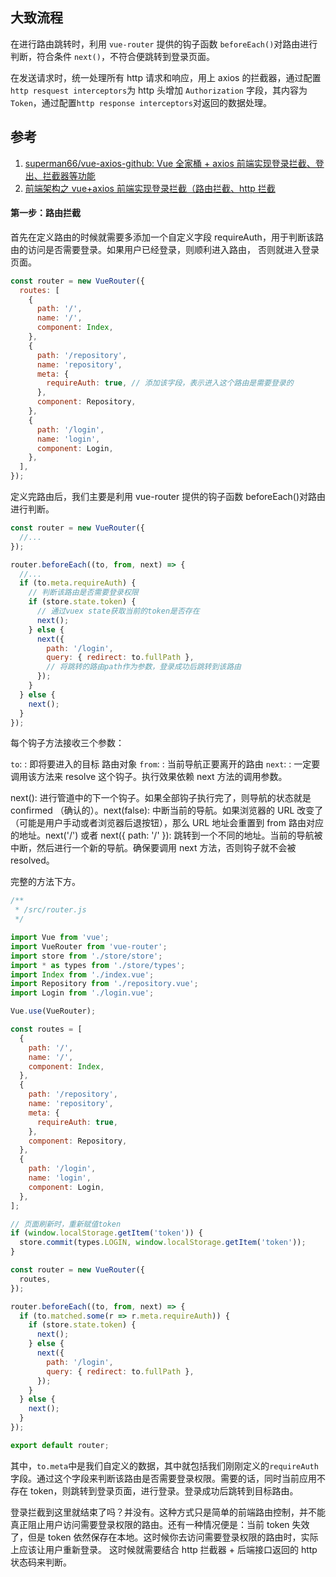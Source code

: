 ## 大致流程

在进行路由跳转时，利用 `vue-router` 提供的钩子函数 `beforeEach()`对路由进行判断，符合条件 `next()`，不符合便跳转到登录页面。

在发送请求时，统一处理所有 http 请求和响应，用上 axios 的拦截器，通过配置`http resquest interceptors`为 http 头增加 `Authorization` 字段，其内容为 `Token`，通过配置`http response interceptors`对返回的数据处理。

## 参考

1. [superman66/vue-axios-github: Vue 全家桶 + axios 前端实现登录拦截、登出、拦截器等功能](https://github.com/superman66/vue-axios-github)
2. [前端架构之 vue+axios 前端实现登录拦截（路由拦截、http 拦截](https://juejin.im/post/5b791b8251882543057d8797)

#### 第一步：路由拦截

首先在定义路由的时候就需要多添加一个自定义字段 requireAuth，用于判断该路由的访问是否需要登录。如果用户已经登录，则顺利进入路由， 否则就进入登录页面。

```javascript
const router = new VueRouter({
  routes: [
    {
      path: '/',
      name: '/',
      component: Index,
    },
    {
      path: '/repository',
      name: 'repository',
      meta: {
        requireAuth: true, // 添加该字段，表示进入这个路由是需要登录的
      },
      component: Repository,
    },
    {
      path: '/login',
      name: 'login',
      component: Login,
    },
  ],
});
```

定义完路由后，我们主要是利用 vue-router 提供的钩子函数 beforeEach()对路由进行判断。

```javascript
const router = new VueRouter({
  //...
});

router.beforeEach((to, from, next) => {
  //...
  if (to.meta.requireAuth) {
    // 判断该路由是否需要登录权限
    if (store.state.token) {
      // 通过vuex state获取当前的token是否存在
      next();
    } else {
      next({
        path: '/login',
        query: { redirect: to.fullPath },
        // 将跳转的路由path作为参数，登录成功后跳转到该路由
      });
    }
  } else {
    next();
  }
});
```

每个钩子方法接收三个参数：

`to`: <Route>: 即将要进入的目标 路由对象
`from`: <Route>: 当前导航正要离开的路由
`next`: <Function>: 一定要调用该方法来 resolve 这个钩子。执行效果依赖 next 方法的调用参数。

next(): 进行管道中的下一个钩子。如果全部钩子执行完了，则导航的状态就是 confirmed （确认的）。next(false): 中断当前的导航。如果浏览器的 URL 改变了（可能是用户手动或者浏览器后退按钮），那么 URL 地址会重置到 from 路由对应的地址。next('/') 或者 next({ path: '/' }): 跳转到一个不同的地址。当前的导航被中断，然后进行一个新的导航。确保要调用 next 方法，否则钩子就不会被 resolved。

完整的方法下方。

```javascript
/**
 * /src/router.js
 */

import Vue from 'vue';
import VueRouter from 'vue-router';
import store from './store/store';
import * as types from './store/types';
import Index from './index.vue';
import Repository from './repository.vue';
import Login from './login.vue';

Vue.use(VueRouter);

const routes = [
  {
    path: '/',
    name: '/',
    component: Index,
  },
  {
    path: '/repository',
    name: 'repository',
    meta: {
      requireAuth: true,
    },
    component: Repository,
  },
  {
    path: '/login',
    name: 'login',
    component: Login,
  },
];

// 页面刷新时，重新赋值token
if (window.localStorage.getItem('token')) {
  store.commit(types.LOGIN, window.localStorage.getItem('token'));
}

const router = new VueRouter({
  routes,
});

router.beforeEach((to, from, next) => {
  if (to.matched.some(r => r.meta.requireAuth)) {
    if (store.state.token) {
      next();
    } else {
      next({
        path: '/login',
        query: { redirect: to.fullPath },
      });
    }
  } else {
    next();
  }
});

export default router;
```

其中，`to.meta`中是我们自定义的数据，其中就包括我们刚刚定义的`requireAuth`字段。通过这个字段来判断该路由是否需要登录权限。需要的话，同时当前应用不存在 token，则跳转到登录页面，进行登录。登录成功后跳转到目标路由。

登录拦截到这里就结束了吗？并没有。这种方式只是简单的前端路由控制，并不能真正阻止用户访问需要登录权限的路由。还有一种情况便是：当前 token 失效了，但是 token 依然保存在本地。这时候你去访问需要登录权限的路由时，实际上应该让用户重新登录。 这时候就需要结合 http 拦截器 + 后端接口返回的 http 状态码来判断。
